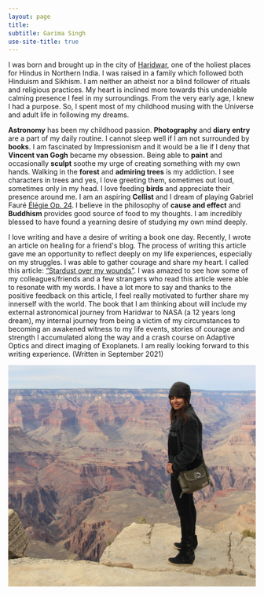 ```yaml
---
layout: page
title:
subtitle: Garima Singh
use-site-title: true
---
```


I was born and brought up in the city of [Haridwar](https://en.wikipedia.org/wiki/Haridwar), one of the holiest places for Hindus in Northern India. I was raised in a family which followed both Hinduism and Sikhism. I am neither an atheist nor a blind follower of rituals and religious practices. My heart is inclined more towards this undeniable calming presence I feel in my surroundings. From the very early age, I knew I had a purpose. So, I spent most of my childhood musing with the Universe and adult life in following my dreams. 

**Astronomy** has been my childhood passion. **Photography** and **diary entry** are a part of my daily routine. I cannot sleep well if I am not surrounded by **books**. I am fascinated by Impressionism and it would be a lie if I deny that **Vincent van Gogh** became my obsession. Being able to **paint** and occasionally  **sculpt** soothe my urge of creating something with my own hands. Walking in the **forest** and **admiring trees** is my addiction. I see characters in trees and yes, I love greeting them, sometimes out loud, sometimes only in my head. I love feeding **birds** and appreciate their presence around me. I am an aspiring **Cellist** and I dream of playing Gabriel Fauré [Élégie Op. 24](https://www.youtube.com/watch?v=_hUJKqHTOEI). I believe in the philosophy of **cause and effect** and **Buddhism** provides good source of food to my thoughts. I am incredibly blessed to have found a yearning desire of studying my own mind deeply.

I love writing and have a desire of writing a book one day. Recently, I wrote an article on healing for a friend's blog. The process of writing this article gave me an opportunity to reflect deeply on my life experiences, especially on my struggles. I was able to gather courage and share my heart. I called this article: [“Stardust over my wounds”](https://www.serene-sereine.com/post/stardust-over-my-wounds). I was amazed to see how some of my colleagues/friends and a few strangers who read this article were able to resonate with my words. I have a lot more to say and thanks to the positive feedback on this article, I feel really motivated to further share my innerself with the world. The book that I am thinking about will include my external astronomical journey from Haridwar to NASA (a 12 years long dream), my internal journey from being a victim of my circumstances to becoming an awakened witness to my life events, stories of courage and strength I accumulated along the way and a crash course on Adaptive Optics and direct imaging of Exoplanets. I am really looking forward to this writing experience. (Written in September 2021)           

![](/assets/img/GS.jpg)




